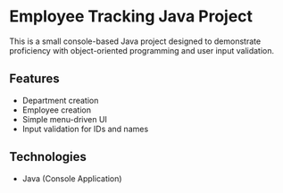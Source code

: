 # Employee Tracking Java Project

This is a small console-based Java project designed to demonstrate proficiency with object-oriented programming and user input validation.

## Features

- Department creation
- Employee creation
- Simple menu-driven UI
- Input validation for IDs and names

## Technologies

- Java (Console Application)
